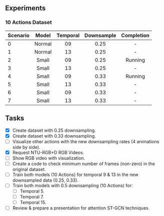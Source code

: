 ## Experiments

### 10 Actions Dataset

| **Scenario** | **Model** | **Temporal** | **Downsample** | **Completion** |
| :------ | :------: | :------: | :------: | :------: |
| 0 | Normal | 09 | 0.25 | - |  
| 1 | Normal | 13 | 0.25 | - |  
| 2 | Small | 09 | 0.25 | Running |  
| 3 | Small | 13 | 0.25 | - |  
| 4 | Small | 09 | 0.33 | Running |  
| 5 | Small | 13 | 0.33 | - |  
| 6 | Small | 09 | 0.33 | - |  
| 7 | Small | 13 | 0.33 | - |  

## Tasks
- [x] Create dataset with 0.25 downsampling.
- [x] Create dataset with 0.33 downsampling.
- [ ] Visualize other actions with the new downsampling rates (4 animations side by side).
- [x] Request NTU-RGB+D RGB Videos.
- [ ] Show RGB video with visualization.
- [ ] Create a code to check minimum number of frames (non-zero) in the original dataset.
- [ ] Train both models (10 Actions) for temporal 9 & 13 in the new downsampled data (0.25, 0.33).
- [ ] Train both models with 0.5 downsampling (10 Actions) for:
  - [ ] Temporal 5.
  - [ ] Temporal 7.
  - [ ] Temporal 15.
- [ ] Review & prepare a presentation for attention ST-GCN techniques.
